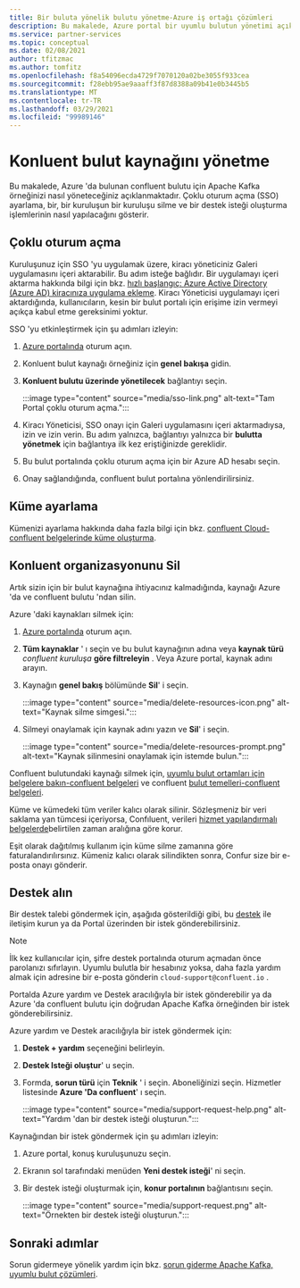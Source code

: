 ```yaml
---
title: Bir buluta yönelik bulutu yönetme-Azure iş ortağı çözümleri
description: Bu makalede, Azure portal bir uyumlu bulutun yönetimi açıklanmaktadır. Çoklu oturum açmayı ayarlama, bir veya daha fazla kuruluşu silme ve destek alma.
ms.service: partner-services
ms.topic: conceptual
ms.date: 02/08/2021
author: tfitzmac
ms.author: tomfitz
ms.openlocfilehash: f8a54096ecda4729f7070120a02be3055f933cea
ms.sourcegitcommit: f28ebb95ae9aaaff3f87d8388a09b41e0b3445b5
ms.translationtype: MT
ms.contentlocale: tr-TR
ms.lasthandoff: 03/29/2021
ms.locfileid: "99989146"
---
```

# <a name="manage-the-confluent-cloud-resource"></a>Konluent bulut kaynağını yönetme

Bu makalede, Azure 'da bulunan confluent bulutu için Apache Kafka örneğinizi nasıl yöneteceğiniz açıklanmaktadır. Çoklu oturum açma (SSO) ayarlama, bir, bir kuruluşun bir kuruluşu silme ve bir destek isteği oluşturma işlemlerinin nasıl yapılacağını gösterir.

## <a name="single-sign-on"></a>Çoklu oturum açma

Kuruluşunuz için SSO 'yu uygulamak üzere, kiracı yöneticiniz Galeri uygulamasını içeri aktarabilir. Bu adım isteğe bağlıdır. Bir uygulamayı içeri aktarma hakkında bilgi için bkz. [hızlı başlangıç: Azure Active Directory (Azure AD) kiracınıza uygulama ekleme](../../active-directory/manage-apps/add-application-portal.md). Kiracı Yöneticisi uygulamayı içeri aktardığında, kullanıcıların, kesin bir bulut portalı için erişime izin vermeyi açıkça kabul etme gereksinimi yoktur.

SSO 'yu etkinleştirmek için şu adımları izleyin:

1. [Azure portalında](https://portal.azure.com) oturum açın.
1. Konluent bulut kaynağı örneğiniz için **genel bakışa** gidin.
1. **Konluent bulutu üzerinde yönetilecek** bağlantıyı seçin.

   :::image type="content" source="media/sso-link.png" alt-text="Tam Portal çoklu oturum açma.":::

1. Kiracı Yöneticisi, SSO onayı için Galeri uygulamasını içeri aktarmadıysa, izin ve izin verin. Bu adım yalnızca, bağlantıyı yalnızca bir **bulutta yönetmek** için bağlantıya ilk kez eriştiğinizde gereklidir.
1. Bu bulut portalında çoklu oturum açma için bir Azure AD hesabı seçin.
1. Onay sağlandığında, confluent bulut portalına yönlendirilirsiniz.

## <a name="set-up-cluster"></a>Küme ayarlama

Kümenizi ayarlama hakkında daha fazla bilgi için bkz. [confluent Cloud-confluent belgelerinde küme oluşturma](https://docs.confluent.io/cloud/current/clusters/create-cluster.html).

## <a name="delete-confluent-organization"></a>Konluent organizasyonunu Sil

Artık sizin için bir bulut kaynağına ihtiyacınız kalmadığında, kaynağı Azure 'da ve confluent bulutu 'ndan silin.

Azure 'daki kaynakları silmek için:

1. [Azure portalında](https://portal.azure.com) oturum açın.
1. **Tüm kaynaklar** ' ı seçin ve bu bulut kaynağının adına veya **kaynak türü** _confluent kuruluşa_ **göre filtreleyin** . Veya Azure portal, kaynak adını arayın.
1. Kaynağın **genel bakış** bölümünde **Sil**' i seçin.

    :::image type="content" source="media/delete-resources-icon.png" alt-text="Kaynak silme simgesi.":::

1. Silmeyi onaylamak için kaynak adını yazın ve **Sil**' i seçin.

    :::image type="content" source="media/delete-resources-prompt.png" alt-text="Kaynak silinmesini onaylamak için istemde bulun.":::

Confluent bulutundaki kaynağı silmek için, [uyumlu bulut ortamları için belgelere bakın-confluent belgeleri](https://docs.confluent.io/current/cloud/using/environments.html) ve confluent [bulut temelleri-confluent belgeleri](https://docs.confluent.io/current/cloud/using/cloud-basics.html).

Küme ve kümedeki tüm veriler kalıcı olarak silinir. Sözleşmeniz bir veri saklama yan tümcesi içeriyorsa, Confıluent, verileri [hizmet yapılandırmalı belgelerde](https://www.confluent.io/confluent-cloud-tos)belirtilen zaman aralığına göre korur.

Eşit olarak dağıtılmış kullanım için küme silme zamanına göre faturalandırılırsınız. Kümeniz kalıcı olarak silindikten sonra, Confur size bir e-posta onayı gönderir.

## <a name="get-support"></a>Destek alın

Bir destek talebi göndermek için, aşağıda gösterildiği gibi, bu [destek](https://support.confluent.io) ile iletişim kurun ya da Portal üzerinden bir istek gönderebilirsiniz.

> [!NOTE]
> İlk kez kullanıcılar için, şifre destek portalında oturum açmadan önce parolanızı sıfırlayın. Uyumlu bulutla bir hesabınız yoksa, daha fazla yardım almak için adresine bir e-posta gönderin `cloud-support@confluent.io` .

Portalda Azure yardım ve Destek aracılığıyla bir istek gönderebilir ya da Azure 'da confluent bulutu için doğrudan Apache Kafka örneğinden bir istek gönderebilirsiniz.

Azure yardım ve Destek aracılığıyla bir istek göndermek için:

1. **Destek + yardım** seçeneğini belirleyin.
1. **Destek Isteği oluştur**' u seçin.
1. Formda, **sorun türü** için **Teknik** ' i seçin. Aboneliğinizi seçin. Hizmetler listesinde **Azure 'Da confluent**' ı seçin.

    :::image type="content" source="media/support-request-help.png" alt-text="Yardım 'dan bir destek isteği oluşturun.":::

Kaynağından bir istek göndermek için şu adımları izleyin:

1. Azure portal, konuş kuruluşunuzu seçin.
1. Ekranın sol tarafındaki menüden **Yeni destek isteği**' ni seçin.
1. Bir destek isteği oluşturmak için, **konur portalının** bağlantısını seçin.

    :::image type="content" source="media/support-request.png" alt-text="Örnekten bir destek isteği oluşturun.":::

## <a name="next-steps"></a>Sonraki adımlar

Sorun gidermeye yönelik yardım için bkz. [sorun giderme Apache Kafka, uyumlu bulut çözümleri](troubleshoot.md).
